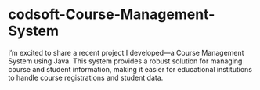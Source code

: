 # codsoft-Course-Management-System
I’m excited to share a recent project I developed—a Course Management System using Java. This system provides a robust solution for managing course and student information, making it easier for educational institutions to handle course registrations and student data.
